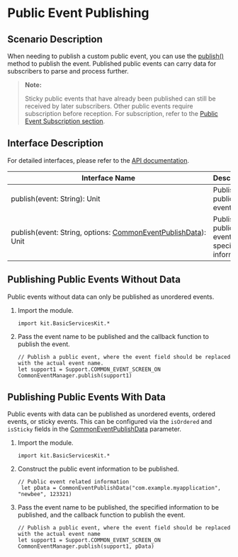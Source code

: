 # Public Event Publishing

## Scenario Description

When needing to publish a custom public event, you can use the [publish()](../../../../API_Reference/source_en/BasicServicesKit/cj-apis-common_event_manager.md#static-func-publishstring) method to publish the event. Published public events can carry data for subscribers to parse and process further.

> **Note:**
>
> Sticky public events that have already been published can still be received by later subscribers. Other public events require subscription before reception. For subscription, refer to the [Public Event Subscription section](./cj-common-event-subscription.md).

## Interface Description

For detailed interfaces, please refer to the [API documentation](../../../../API_Reference/source_en/BasicServicesKit/cj-apis-common_event_manager.md#static-func-publishstring).

| Interface Name                                               | Description                  |
| ------------------------------------------------------------ | ---------------------------- |
| publish(event:&nbsp;String): Unit | Publish a public event.      |
| publish(event:&nbsp;String,&nbsp;options:&nbsp;[CommonEventPublishData](../../../../API_Reference/source_en/BasicServicesKit/cj-apis-common_event_manager.md#struct-commoneventpublishdata)): Unit | Publish a public event with specified information. |

## Publishing Public Events Without Data

Public events without data can only be published as unordered events.

1. Import the module.

   <!-- compile -->

   ```cangjie
   import kit.BasicServicesKit.*
   ```

2. Pass the event name to be published and the callback function to publish the event.

   <!-- compile -->

   ```cangjie
   // Publish a public event, where the event field should be replaced with the actual event name.
   let support1 = Support.COMMON_EVENT_SCREEN_ON
   CommonEventManager.publish(support1)
   ```

## Publishing Public Events With Data

Public events with data can be published as unordered events, ordered events, or sticky events. This can be configured via the `isOrdered` and `isSticky` fields in the [CommonEventPublishData](../../../../API_Reference/source_en/BasicServicesKit/cj-apis-common_event_manager.md#struct-commoneventpublishdata) parameter.

1. Import the module.

   <!-- compile -->

   ```cangjie
   import kit.BasicServicesKit.*
   ```

2. Construct the public event information to be published.

   <!-- compile -->

   ```cangjie
   // Public event related information
    let pData = CommonEventPublishData("com.example.myapplication", "newbee", 123321)
   ```

3. Pass the event name to be published, the specified information to be published, and the callback function to publish the event.

   <!-- compile -->

   ```cangjie
   // Publish a public event, where the event field should be replaced with the actual event name
   let support1 = Support.COMMON_EVENT_SCREEN_ON
   CommonEventManager.publish(support1, pData)
   ```